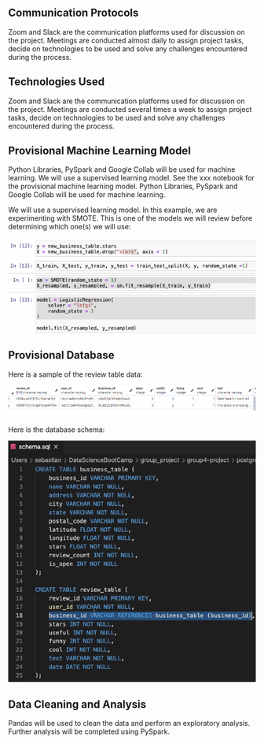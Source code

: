 ## Communication Protocols

 Zoom and Slack are the communication platforms used for discussion on the project. Meetings are conducted almost daily to assign project tasks, decide on technologies to be used and solve any challenges encountered during the process.

 ## Technologies Used
 Zoom and Slack are the communication platforms used for discussion on the project. Meetings are conducted several times a week to assign project tasks, decide on technologies to be used and solve any challenges encountered during the process.

 ## Provisional Machine Learning Model

 Python Libraries, PySpark and Google Collab will be used for machine learning. We will use a supervised learning model. See the xxx notebook for the provisional machine learning model. 
 Python Libraries, PySpark and Google Collab will be used for machine learning. 

 We will use a supervised learning model. In this example, we are experimenting with SMOTE. This is one of the models we will review before determining which one(s) we will use:

 ![](./Resources/machine_learning.png) 

 ## Provisional Database 

 Here is a sample of the review table data:

 ![](./Resources/review_table.png) 

 Here is the database schema:
 
 ![](./Resources/schema.png) 

 ## Data Cleaning and Analysis

 Pandas will be used to clean the data and perform an exploratory analysis. Further analysis will be completed using PySpark.
